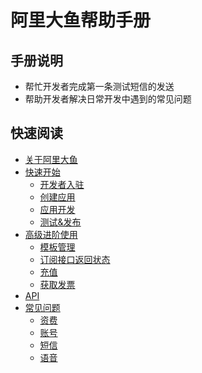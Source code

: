 # 阿里大鱼帮助手册

## 手册说明

- 帮忙开发者完成第一条测试短信的发送
- 帮助开发者解决日常开发中遇到的常见问题

## 快速阅读

* [关于阿里大鱼](about/index.md)
* [快速开始](start/index.md)
  - [开发者入驻](start/developer-reg.md)
  - [创建应用](start/app-create.md)
  - [应用开发](start/app-develop.md)
  - [测试&发布](start/app-publish.md)
* [高级进阶使用](senior/index.md)
  - [模板管理](senior/tpl-manage.md)
  - [订阅接口返回状态](senior/subscribe-interface-status.md)
  - [充值](senior/charge.md)
  - [获取发票](senior/invoice.md)
* [API](api/index.md)
* [常见问题](help/index.md)
  - [资费](help/app-publish.md)
  - [账号](help/app-publish.md)
  - [短信](help/app-publish.md)
  - [语音](help/app-publish.md)